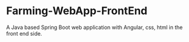 # Farming-WebApp-FrontEnd
A Java based Spring Boot web application with Angular, css, html in the front end side.
